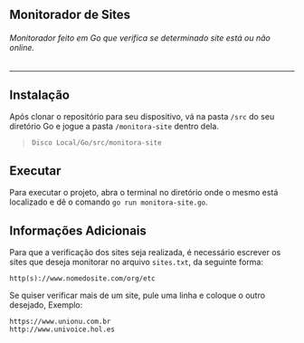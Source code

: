 ## Monitorador de Sites

###### Monitorador feito em Go que verifica se determinado site está ou não online.
---
## Instalação
Após clonar o repositório para seu dispositivo, vá na pasta ```/src``` do seu diretório Go e jogue a pasta ```/monitora-site``` dentro dela.

> ```Disco Local/Go/src/monitora-site```

## Executar
Para executar o projeto, abra o terminal no diretório onde o mesmo está localizado e dê o comando ```go run monitora-site.go```.

## Informações Adicionais
Para que a verificação dos sites seja realizada, é necessário escrever os sites que deseja monitorar no arquivo ```sites.txt```, da seguinte forma:
```
http(s)://www.nomedosite.com/org/etc
```
Se quiser verificar mais de um site, pule uma linha e coloque o outro desejado, Exemplo:
```
https://www.unionu.com.br
http://www.univoice.hol.es
```
